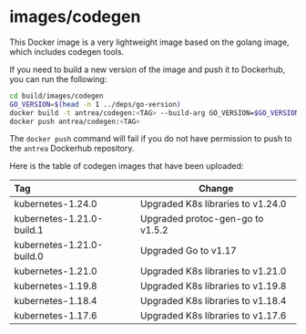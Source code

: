 # images/codegen

This Docker image is a very lightweight image based on the golang image, which
includes codegen tools.

If you need to build a new version of the image and push it to Dockerhub, you
can run the following:

```bash
cd build/images/codegen
GO_VERSION=$(head -n 1 ../deps/go-version)
docker build -t antrea/codegen:<TAG> --build-arg GO_VERSION=$GO_VERSION .
docker push antrea/codegen:<TAG>
```

The `docker push` command will fail if you do not have permission to push to the
`antrea` Dockerhub repository.

Here is the table of codegen images that have been uploaded:

| Tag                            | Change                                  |
| :----------------------------- | --------------------------------------- |
| kubernetes-1.24.0              | Upgraded K8s libraries to v1.24.0       |
| kubernetes-1.21.0-build.1      | Upgraded protoc-gen-go to v1.5.2        |
| kubernetes-1.21.0-build.0      | Upgraded Go to v1.17                    |
| kubernetes-1.21.0              | Upgraded K8s libraries to v1.21.0       |
| kubernetes-1.19.8              | Upgraded K8s libraries to v1.19.8       |
| kubernetes-1.18.4              | Upgraded K8s libraries to v1.18.4       |
| kubernetes-1.17.6              | Upgraded K8s libraries to v1.17.6       |
